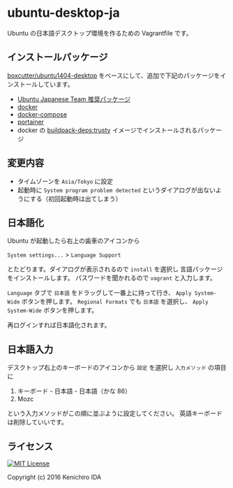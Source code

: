 # ubuntu-desktop-ja

Ubuntu の日本語デスクトップ環境を作るための Vagrantfile です。

## インストールパッケージ

[boxcutter/ubuntu1404-desktop] をベースにして、追加で下記のパッケージをインストールしています。

* [Ubuntu Japanese Team 推奨パッケージ]
* [docker]
* [docker-compose]
* [portainer]
* docker の [buildpack-deps:trusty] イメージでインストールされるパッケージ

[boxcutter/ubuntu1404-desktop]: https://atlas.hashicorp.com/boxcutter/boxes/ubuntu1404-desktop
[Ubuntu Japanese Team 推奨パッケージ]: https://www.ubuntulinux.jp/japanese
[docker]: https://www.docker.com/
[docker-compose]: https://docs.docker.com/compose/
[portainer]: http://portainer.io/
[buildpack-deps:trusty]: https://hub.docker.com/_/buildpack-deps/

## 変更内容

* タイムゾーンを `Asia/Tokyo` に設定
* 起動時に `System program problem detected` というダイアログが出ないようにする（初回起動時は出てしまう）

## 日本語化

Ubuntu が起動したら右上の歯車のアイコンから

`System settings...` > `Language Support`

とたどります。ダイアログが表示されるので `install` を選択し
言語パッケージをインストールします。
パスワードを聞かれるので `vagrant` と入力します。

`Language` タブで `日本語` をドラッグして一番上に持って行き、 `Apply System-Wide` ボタンを押します。
`Regional Formats` でも `日本語` を選択し、 `Apply System-Wide` ボタンを押します。

再ログインすれば日本語化されます。

## 日本語入力

デスクトップ右上のキーボードのアイコンから `設定` を選択し
`入力メソッド` の項目に

1. キーボード - 日本語 - 日本語（かな 86）
1. Mozc

という入力メソッドがこの順に並ぶように設定してください。
英語キーボードは削除していいです。

## ライセンス

[![MIT License](http://img.shields.io/badge/license-MIT-blue.svg?style=flat)](LICENSE)

Copyright (c) 2016 Kenichiro IDA
